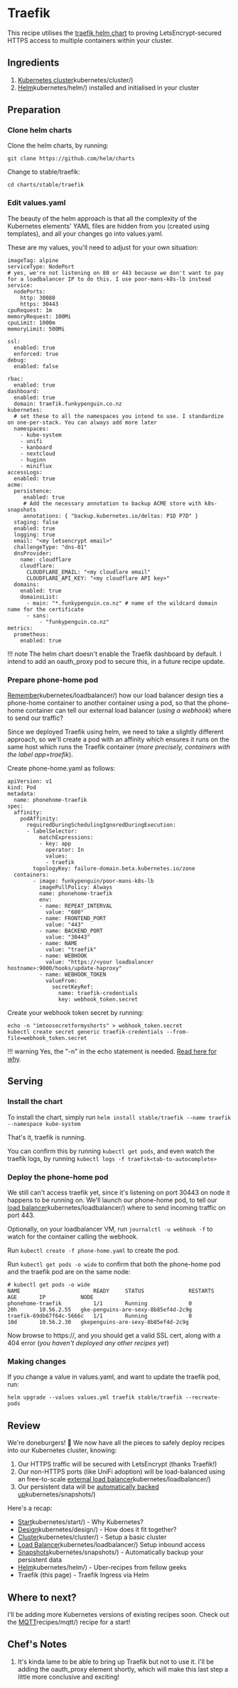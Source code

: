 # Traefik

This recipe utilises the [traefik helm chart](https://github.com/helm/charts/tree/master/stable/traefik) to proving LetsEncrypt-secured HTTPS access to multiple containers within your cluster.

## Ingredients

1. [Kubernetes cluster](https://geek-cookbook.funkypenguin.co.nz/)kubernetes/cluster/)
2. [Helm](https://geek-cookbook.funkypenguin.co.nz/)kubernetes/helm/) installed and initialised in your cluster

## Preparation

### Clone helm charts

Clone the helm charts, by running:

```
git clone https://github.com/helm/charts
```

Change to stable/traefik:

```
cd charts/stable/traefik
```

### Edit values.yaml

The beauty of the helm approach is that all the complexity of the Kubernetes elements' YAML files are hidden from you (created using templates), and all your changes go into values.yaml.

These are my values, you'll need to adjust for your own situation:

```
imageTag: alpine
serviceType: NodePort
# yes, we're not listening on 80 or 443 because we don't want to pay for a loadbalancer IP to do this. I use poor-mans-k8s-lb instead
service:
  nodePorts:
    http: 30080
    https: 30443
cpuRequest: 1m
memoryRequest: 100Mi
cpuLimit: 1000m
memoryLimit: 500Mi

ssl:
  enabled: true
  enforced: true
debug:
  enabled: false

rbac:
  enabled: true
dashboard:
  enabled: true
  domain: traefik.funkypenguin.co.nz
kubernetes:
  # set these to all the namespaces you intend to use. I standardize on one-per-stack. You can always add more later
  namespaces:
    - kube-system
    - unifi
    - kanboard
    - nextcloud
    - huginn
    - miniflux
accessLogs:
  enabled: true
acme:
  persistence:
     enabled: true
     # Add the necessary annotation to backup ACME store with k8s-snapshots
     annotations: { "backup.kubernetes.io/deltas: P1D P7D" }
  staging: false
  enabled: true
  logging: true
  email: "<my letsencrypt email>"
  challengeType: "dns-01"
  dnsProvider:
    name: cloudflare
    cloudflare:
      CLOUDFLARE_EMAIL: "<my cloudlare email"
      CLOUDFLARE_API_KEY: "<my cloudflare API key>"
  domains:
    enabled: true
    domainsList:
      - main: "*.funkypenguin.co.nz" # name of the wildcard domain name for the certificate
      - sans:
          - "funkypenguin.co.nz"
metrics:
  prometheus:
    enabled: true
```

!!! note
    The helm chart doesn't enable the Traefik dashboard by default. I intend to add an oauth_proxy pod to secure this, in a future recipe update.

### Prepare phone-home pod

[Remember](https://geek-cookbook.funkypenguin.co.nz/)kubernetes/loadbalancer/) how our load balancer design ties a phone-home container to another container using a pod, so that the phone-home container can tell our external load balancer (_using a webhook_) where to send our traffic?

Since we deployed Traefik using helm, we need to take a slightly different approach, so we'll create a pod with an affinity which ensures it runs on the same host which runs the Traefik container (_more precisely, containers with the label app=traefik_).

Create phone-home.yaml as follows:

```
apiVersion: v1
kind: Pod
metadata:
  name: phonehome-traefik
spec:
  affinity:
    podAffinity:
      requiredDuringSchedulingIgnoredDuringExecution:
      - labelSelector:
          matchExpressions:
          - key: app
            operator: In
            values:
            - traefik
        topologyKey: failure-domain.beta.kubernetes.io/zone
  containers:
        - image: funkypenguin/poor-mans-k8s-lb
          imagePullPolicy: Always
          name: phonehome-traefik
          env:
          - name: REPEAT_INTERVAL
            value: "600"
          - name: FRONTEND_PORT
            value: "443"
          - name: BACKEND_PORT
            value: "30443"
          - name: NAME
            value: "traefik"
          - name: WEBHOOK
            value: "https://<your loadbalancer hostname>:9000/hooks/update-haproxy"
          - name: WEBHOOK_TOKEN
            valueFrom:
              secretKeyRef:
                name: traefik-credentials
                key: webhook_token.secret
```

Create your webhook token secret by running:

```
echo -n "imtoosecretformyshorts" > webhook_token.secret
kubectl create secret generic traefik-credentials --from-file=webhook_token.secret
```

!!! warning
    Yes, the "-n" in the echo statement is needed. [Read here for why](https://www.funkypenguin.co.nz/beware-the-hidden-newlines-in-kubernetes-secrets/).

## Serving

### Install the chart

To install the chart, simply run ```helm install stable/traefik --name traefik --namespace kube-system```

That's it, traefik is running.

You can confirm this by running ```kubectl get pods```, and even watch the traefik logs, by running ```kubectl logs -f traefik<tab-to-autocomplete>```

### Deploy the phone-home pod

We still can't access traefik yet, since it's listening on port 30443 on node it happens to be running on. We'll launch our phone-home pod, to tell our [load balancer](https://geek-cookbook.funkypenguin.co.nz/)kubernetes/loadbalancer/) where to send incoming traffic on port 443.

Optionally, on your loadbalancer VM, run ```journalctl -u webhook -f``` to watch for the container calling the webhook.

Run ```kubectl create -f phone-home.yaml``` to create the pod.

Run ```kubectl get pods -o wide``` to confirm that both the phone-home pod and the traefik pod are on the same node:

```
# kubectl get pods -o wide
NAME                       READY     STATUS              RESTARTS   AGE       IP           NODE
phonehome-traefik          1/1       Running             0          20h       10.56.2.55   gke-penguins-are-sexy-8b85ef4d-2c9g
traefik-69db67f64c-5666c   1/1       Running             0          10d       10.56.2.30   gkepenguins-are-sexy-8b85ef4d-2c9g
```

Now browse to https://<your load balancer>, and you should get a valid SSL cert, along with a 404 error (_you haven't deployed any other recipes yet_)

### Making changes

If you change a value in values.yaml, and want to update the traefik pod, run:

```
helm upgrade --values values.yml traefik stable/traefik --recreate-pods
```

## Review

We're doneburgers! 🍔 We now have all the pieces to safely deploy recipes into our Kubernetes cluster, knowing:

1. Our HTTPS traffic will be secured with LetsEncrypt (thanks Traefik!)
2. Our non-HTTPS ports (like UniFi adoption) will be load-balanced using an free-to-scale [external load balancer](https://geek-cookbook.funkypenguin.co.nz/)kubernetes/loadbalancer/)
3. Our persistent data will be [automatically backed up](https://geek-cookbook.funkypenguin.co.nz/)kubernetes/snapshots/)

Here's a recap:

* [Start](https://geek-cookbook.funkypenguin.co.nz/)kubernetes/start/) - Why Kubernetes?
* [Design](https://geek-cookbook.funkypenguin.co.nz/)kubernetes/design/) - How does it fit together?
* [Cluster](https://geek-cookbook.funkypenguin.co.nz/)kubernetes/cluster/) - Setup a basic cluster
* [Load Balancer](https://geek-cookbook.funkypenguin.co.nz/)kubernetes/loadbalancer/) Setup inbound access
* [Snapshots](https://geek-cookbook.funkypenguin.co.nz/)kubernetes/snapshots/) - Automatically backup your persistent data
* [Helm](https://geek-cookbook.funkypenguin.co.nz/)kubernetes/helm/) - Uber-recipes from fellow geeks
* Traefik (this page) - Traefik Ingress via Helm

## Where to next?

I'll be adding more Kubernetes versions of existing recipes soon. Check out the [MQTT](https://geek-cookbook.funkypenguin.co.nz/)recipes/mqtt/) recipe for a start!


## Chef's Notes

1. It's kinda lame to be able to bring up Traefik but not to use it. I'll be adding the oauth_proxy element shortly, which will make this last step a little more conclusive and exciting!